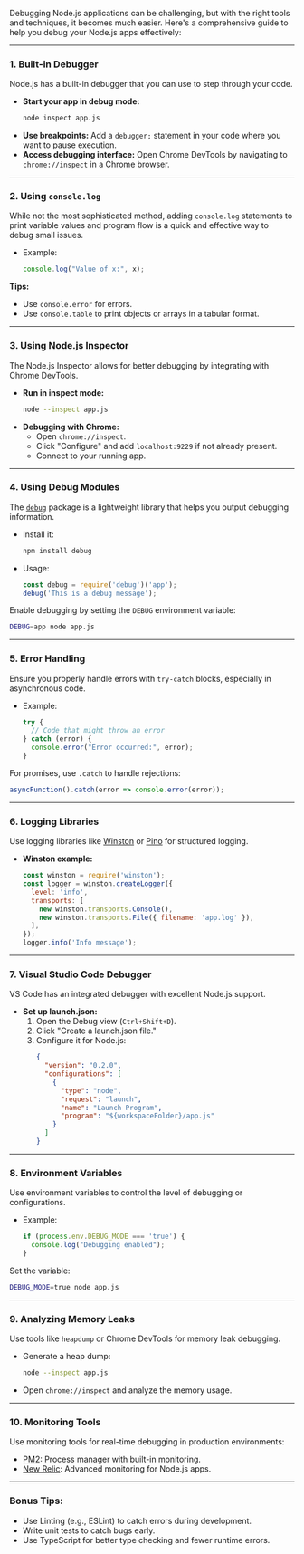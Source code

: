Debugging Node.js applications can be challenging, but with the right tools and techniques, it becomes much easier. Here's a comprehensive guide to help you debug your Node.js apps effectively:

---

### 1. **Built-in Debugger**
Node.js has a built-in debugger that you can use to step through your code.

- **Start your app in debug mode:**
  ```bash
  node inspect app.js
  ```
- **Use breakpoints:** Add a `debugger;` statement in your code where you want to pause execution.
- **Access debugging interface:** Open Chrome DevTools by navigating to `chrome://inspect` in a Chrome browser.

---

### 2. **Using `console.log`**
While not the most sophisticated method, adding `console.log` statements to print variable values and program flow is a quick and effective way to debug small issues.

- Example:
  ```javascript
  console.log("Value of x:", x);
  ```

**Tips:**
- Use `console.error` for errors.
- Use `console.table` to print objects or arrays in a tabular format.

---

### 3. **Using Node.js Inspector**
The Node.js Inspector allows for better debugging by integrating with Chrome DevTools.

- **Run in inspect mode:**
  ```bash
  node --inspect app.js
  ```
- **Debugging with Chrome:**
  - Open `chrome://inspect`.
  - Click "Configure" and add `localhost:9229` if not already present.
  - Connect to your running app.

---

### 4. **Using Debug Modules**
The [`debug`](https://www.npmjs.com/package/debug) package is a lightweight library that helps you output debugging information.

- Install it:
  ```bash
  npm install debug
  ```
- Usage:
  ```javascript
  const debug = require('debug')('app');
  debug('This is a debug message');
  ```

Enable debugging by setting the `DEBUG` environment variable:
```bash
DEBUG=app node app.js
```

---

### 5. **Error Handling**
Ensure you properly handle errors with `try-catch` blocks, especially in asynchronous code.

- Example:
  ```javascript
  try {
    // Code that might throw an error
  } catch (error) {
    console.error("Error occurred:", error);
  }
  ```

For promises, use `.catch` to handle rejections:
```javascript
asyncFunction().catch(error => console.error(error));
```

---

### 6. **Logging Libraries**
Use logging libraries like [Winston](https://github.com/winstonjs/winston) or [Pino](https://github.com/pinojs/pino) for structured logging.

- **Winston example:**
  ```javascript
  const winston = require('winston');
  const logger = winston.createLogger({
    level: 'info',
    transports: [
      new winston.transports.Console(),
      new winston.transports.File({ filename: 'app.log' }),
    ],
  });
  logger.info('Info message');
  ```

---

### 7. **Visual Studio Code Debugger**
VS Code has an integrated debugger with excellent Node.js support.

- **Set up launch.json:**
  1. Open the Debug view (`Ctrl+Shift+D`).
  2. Click "Create a launch.json file."
  3. Configure it for Node.js:
     ```json
     {
       "version": "0.2.0",
       "configurations": [
         {
           "type": "node",
           "request": "launch",
           "name": "Launch Program",
           "program": "${workspaceFolder}/app.js"
         }
       ]
     }
     ```

---

### 8. **Environment Variables**
Use environment variables to control the level of debugging or configurations.

- Example:
  ```javascript
  if (process.env.DEBUG_MODE === 'true') {
    console.log("Debugging enabled");
  }
  ```

Set the variable:
```bash
DEBUG_MODE=true node app.js
```

---

### 9. **Analyzing Memory Leaks**
Use tools like `heapdump` or Chrome DevTools for memory leak debugging.

- Generate a heap dump:
  ```bash
  node --inspect app.js
  ```
- Open `chrome://inspect` and analyze the memory usage.

---

### 10. **Monitoring Tools**
Use monitoring tools for real-time debugging in production environments:
- [PM2](https://pm2.keymetrics.io/): Process manager with built-in monitoring.
- [New Relic](https://newrelic.com/): Advanced monitoring for Node.js apps.

---

### Bonus Tips:
- Use Linting (e.g., ESLint) to catch errors during development.
- Write unit tests to catch bugs early.
- Use TypeScript for better type checking and fewer runtime errors.

